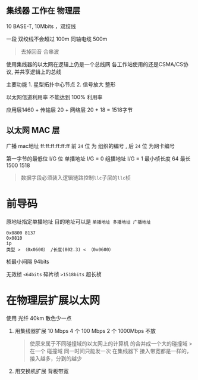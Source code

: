 ##  集线器 工作在 物理层
10 BASE-T, 10Mbits ，双绞线

一段 双绞线不会超过 100m
同轴电缆 500m
> 去掉回音 合串波

使用集线器的以太网在逻辑上仍是一个总线网
各工作站使用的还是CSMA/CS协议, 并共享逻辑上的总线

主要功能
    1. 星型拓扑中心节点
    2. 信号放大 整形

以太网信道利用率 不能达到 100% 利用率

应用层1460 + 传输层 20 + 网络层 20 + 18  = 1518字节

## 以太网 MAC 层

广播 mac地址 ff:ff:ff:ff:ff:ff
    前 `24` 位 为 组织的编号 , 后 `24` 位 为网卡编号

第一字节的最低位 I/G 位
    单播地址 I/G = 0 
    组播地址 I/G = 1
最小桢长度 64
最长 1500 1518 
> 数据字段必须装入逻辑链路控制`llc`子层的`llc`桢

前导码
============

原地址指定单播地址
目的地址可以是 `单播地址 多播地址 广播地址`

    0x0800 8137
    0x0810
    ip
    类型 > （0x0600） /长度(802.3) < （0x0600） 
桢最小间隔 94bits

无效桢
    `<64bits`  碎片桢
    `>1518bits` 超长桢 


在物理层扩展以太网
===============
使用 光纤 40km
散色少一点

1. 用集线器扩展
    10 Mbps 4 个
    100 Mbps 2 个
    1000Mbps 不放
    > 使原来属于不同碰撞域的以太网上的计算机 的合并成一个大的碰撞域
        > 在一个 碰撞域  同一时间只能发一次
    > 在集线器下 接入带宽都是一样的，接入越多，分到的越少
2. 用交换机扩展
     背板带宽